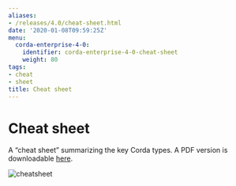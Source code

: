 ```yaml
---
aliases:
- /releases/4.0/cheat-sheet.html
date: '2020-01-08T09:59:25Z'
menu:
  corda-enterprise-4-0:
    identifier: corda-enterprise-4-0-cheat-sheet
    weight: 80
tags:
- cheat
- sheet
title: Cheat sheet
---
```



# Cheat sheet

A “cheat sheet” summarizing the key Corda types. A PDF version is downloadable [here](/en/pdf/corda-cheat-sheet.pdf).

![cheatsheet](/en/images/cheatsheet.jpg "cheatsheet")

